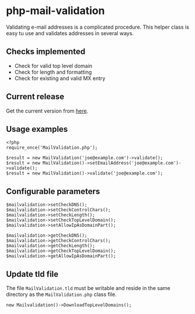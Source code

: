 # php-mail-validation #

Validating e-mail addresses is a complicated procedure. This helper class is easy tu use and validates addresses in several ways.

## Checks implemented ##
 * Check for valid top level domain
 * Check for length and formatting
 * Check for existing and valid MX entry

## Current release ##
Get the current version from [here](https://github.com/joramk/php-mail-validation/releases).

## Usage examples ##
```
<?php
require_once('MailValidation.php');

$result = new MailValidation('joe@example.com')->validate();
$result = new MailValidation()->setEmailAddress('joe@example.com')->validate();
$result = new MailValidation()->validate('joe@example.com');
```

## Configurable parameters ##
```
$mailvalidation->setCheckDNS();
$mailvalidation->setCheckControlChars();
$mailvalidation->setCheckLength();
$mailvalidation->setCheckTopLevelDomain();
$mailvalidation->setAllowIpAsDomainPart();

$mailvalidation->getCheckDNS();
$mailvalidation->getCheckControlChars();
$mailvalidation->getCheckLength();
$mailvalidation->getCheckTopLevelDomain();
$mailvalidation->getAllowIpAsDomainPart();
```

## Update tld file ##
The file `MailValidation.tld` must be writable and reside in the same directory as the `MailValidation.php` class file.

``` new Mailvalidation()->DownloadTopLevelDomains(); ```
